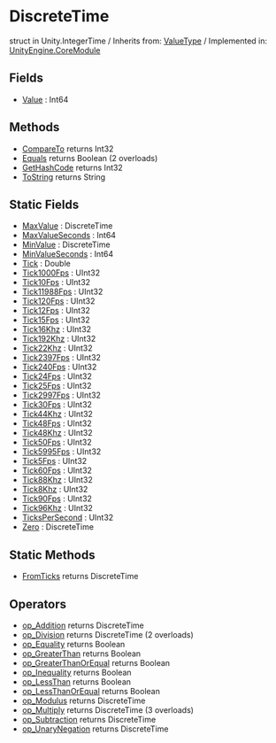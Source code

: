 # DiscreteTime
struct in Unity.IntegerTime
 / Inherits from: <a href="https://docs.unity3d.com/6000.2/Documentation/ScriptReference/ValueType.html">ValueType</a> / Implemented in: <a href="https://docs.unity3d.com/6000.2/Documentation/ScriptReference/UnityEngine.CoreModule.html">UnityEngine.CoreModule</a>

## Fields
- <a href="https://docs.unity3d.com/6000.2/Documentation/ScriptReference/DiscreteTime-Value.html">Value</a> : Int64

## Methods
- <a href="https://docs.unity3d.com/6000.2/Documentation/ScriptReference/DiscreteTime.CompareTo.html">CompareTo</a> returns Int32
- <a href="https://docs.unity3d.com/6000.2/Documentation/ScriptReference/DiscreteTime.Equals.html">Equals</a> returns Boolean (2 overloads)
- <a href="https://docs.unity3d.com/6000.2/Documentation/ScriptReference/DiscreteTime.GetHashCode.html">GetHashCode</a> returns Int32
- <a href="https://docs.unity3d.com/6000.2/Documentation/ScriptReference/DiscreteTime.ToString.html">ToString</a> returns String

## Static Fields
- <a href="https://docs.unity3d.com/6000.2/Documentation/ScriptReference/DiscreteTime-MaxValue.html">MaxValue</a> : DiscreteTime
- <a href="https://docs.unity3d.com/6000.2/Documentation/ScriptReference/DiscreteTime-MaxValueSeconds.html">MaxValueSeconds</a> : Int64
- <a href="https://docs.unity3d.com/6000.2/Documentation/ScriptReference/DiscreteTime-MinValue.html">MinValue</a> : DiscreteTime
- <a href="https://docs.unity3d.com/6000.2/Documentation/ScriptReference/DiscreteTime-MinValueSeconds.html">MinValueSeconds</a> : Int64
- <a href="https://docs.unity3d.com/6000.2/Documentation/ScriptReference/DiscreteTime-Tick.html">Tick</a> : Double
- <a href="https://docs.unity3d.com/6000.2/Documentation/ScriptReference/DiscreteTime-Tick1000Fps.html">Tick1000Fps</a> : UInt32
- <a href="https://docs.unity3d.com/6000.2/Documentation/ScriptReference/DiscreteTime-Tick10Fps.html">Tick10Fps</a> : UInt32
- <a href="https://docs.unity3d.com/6000.2/Documentation/ScriptReference/DiscreteTime-Tick11988Fps.html">Tick11988Fps</a> : UInt32
- <a href="https://docs.unity3d.com/6000.2/Documentation/ScriptReference/DiscreteTime-Tick120Fps.html">Tick120Fps</a> : UInt32
- <a href="https://docs.unity3d.com/6000.2/Documentation/ScriptReference/DiscreteTime-Tick12Fps.html">Tick12Fps</a> : UInt32
- <a href="https://docs.unity3d.com/6000.2/Documentation/ScriptReference/DiscreteTime-Tick15Fps.html">Tick15Fps</a> : UInt32
- <a href="https://docs.unity3d.com/6000.2/Documentation/ScriptReference/DiscreteTime-Tick16Khz.html">Tick16Khz</a> : UInt32
- <a href="https://docs.unity3d.com/6000.2/Documentation/ScriptReference/DiscreteTime-Tick192Khz.html">Tick192Khz</a> : UInt32
- <a href="https://docs.unity3d.com/6000.2/Documentation/ScriptReference/DiscreteTime-Tick22Khz.html">Tick22Khz</a> : UInt32
- <a href="https://docs.unity3d.com/6000.2/Documentation/ScriptReference/DiscreteTime-Tick2397Fps.html">Tick2397Fps</a> : UInt32
- <a href="https://docs.unity3d.com/6000.2/Documentation/ScriptReference/DiscreteTime-Tick240Fps.html">Tick240Fps</a> : UInt32
- <a href="https://docs.unity3d.com/6000.2/Documentation/ScriptReference/DiscreteTime-Tick24Fps.html">Tick24Fps</a> : UInt32
- <a href="https://docs.unity3d.com/6000.2/Documentation/ScriptReference/DiscreteTime-Tick25Fps.html">Tick25Fps</a> : UInt32
- <a href="https://docs.unity3d.com/6000.2/Documentation/ScriptReference/DiscreteTime-Tick2997Fps.html">Tick2997Fps</a> : UInt32
- <a href="https://docs.unity3d.com/6000.2/Documentation/ScriptReference/DiscreteTime-Tick30Fps.html">Tick30Fps</a> : UInt32
- <a href="https://docs.unity3d.com/6000.2/Documentation/ScriptReference/DiscreteTime-Tick44Khz.html">Tick44Khz</a> : UInt32
- <a href="https://docs.unity3d.com/6000.2/Documentation/ScriptReference/DiscreteTime-Tick48Fps.html">Tick48Fps</a> : UInt32
- <a href="https://docs.unity3d.com/6000.2/Documentation/ScriptReference/DiscreteTime-Tick48Khz.html">Tick48Khz</a> : UInt32
- <a href="https://docs.unity3d.com/6000.2/Documentation/ScriptReference/DiscreteTime-Tick50Fps.html">Tick50Fps</a> : UInt32
- <a href="https://docs.unity3d.com/6000.2/Documentation/ScriptReference/DiscreteTime-Tick5995Fps.html">Tick5995Fps</a> : UInt32
- <a href="https://docs.unity3d.com/6000.2/Documentation/ScriptReference/DiscreteTime-Tick5Fps.html">Tick5Fps</a> : UInt32
- <a href="https://docs.unity3d.com/6000.2/Documentation/ScriptReference/DiscreteTime-Tick60Fps.html">Tick60Fps</a> : UInt32
- <a href="https://docs.unity3d.com/6000.2/Documentation/ScriptReference/DiscreteTime-Tick88Khz.html">Tick88Khz</a> : UInt32
- <a href="https://docs.unity3d.com/6000.2/Documentation/ScriptReference/DiscreteTime-Tick8Khz.html">Tick8Khz</a> : UInt32
- <a href="https://docs.unity3d.com/6000.2/Documentation/ScriptReference/DiscreteTime-Tick90Fps.html">Tick90Fps</a> : UInt32
- <a href="https://docs.unity3d.com/6000.2/Documentation/ScriptReference/DiscreteTime-Tick96Khz.html">Tick96Khz</a> : UInt32
- <a href="https://docs.unity3d.com/6000.2/Documentation/ScriptReference/DiscreteTime-TicksPerSecond.html">TicksPerSecond</a> : UInt32
- <a href="https://docs.unity3d.com/6000.2/Documentation/ScriptReference/DiscreteTime-Zero.html">Zero</a> : DiscreteTime

## Static Methods
- <a href="https://docs.unity3d.com/6000.2/Documentation/ScriptReference/DiscreteTime.FromTicks.html">FromTicks</a> returns DiscreteTime

## Operators
- <a href="https://docs.unity3d.com/6000.2/Documentation/ScriptReference/DiscreteTime.op_Addition.html">op_Addition</a> returns DiscreteTime
- <a href="https://docs.unity3d.com/6000.2/Documentation/ScriptReference/DiscreteTime.op_Division.html">op_Division</a> returns DiscreteTime (2 overloads)
- <a href="https://docs.unity3d.com/6000.2/Documentation/ScriptReference/DiscreteTime.op_Equality.html">op_Equality</a> returns Boolean
- <a href="https://docs.unity3d.com/6000.2/Documentation/ScriptReference/DiscreteTime.op_GreaterThan.html">op_GreaterThan</a> returns Boolean
- <a href="https://docs.unity3d.com/6000.2/Documentation/ScriptReference/DiscreteTime.op_GreaterThanOrEqual.html">op_GreaterThanOrEqual</a> returns Boolean
- <a href="https://docs.unity3d.com/6000.2/Documentation/ScriptReference/DiscreteTime.op_Inequality.html">op_Inequality</a> returns Boolean
- <a href="https://docs.unity3d.com/6000.2/Documentation/ScriptReference/DiscreteTime.op_LessThan.html">op_LessThan</a> returns Boolean
- <a href="https://docs.unity3d.com/6000.2/Documentation/ScriptReference/DiscreteTime.op_LessThanOrEqual.html">op_LessThanOrEqual</a> returns Boolean
- <a href="https://docs.unity3d.com/6000.2/Documentation/ScriptReference/DiscreteTime.op_Modulus.html">op_Modulus</a> returns DiscreteTime
- <a href="https://docs.unity3d.com/6000.2/Documentation/ScriptReference/DiscreteTime.op_Multiply.html">op_Multiply</a> returns DiscreteTime (3 overloads)
- <a href="https://docs.unity3d.com/6000.2/Documentation/ScriptReference/DiscreteTime.op_Subtraction.html">op_Subtraction</a> returns DiscreteTime
- <a href="https://docs.unity3d.com/6000.2/Documentation/ScriptReference/DiscreteTime.op_UnaryNegation.html">op_UnaryNegation</a> returns DiscreteTime
